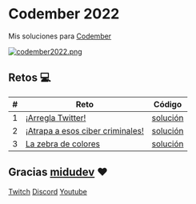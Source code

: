 # Codember 2022

Mis soluciones para [Codember](https://codember.dev/)

[![codember2022.png](https://i.postimg.cc/0yZ0yzfr/codember2022.png)](https://postimg.cc/w1ymWTnd)

## Retos :computer:

| #   | Reto                                                            | Código                                 |
| --- | --------------------------------------------------------------- | -------------------------------------- |
| 1   | [¡Arregla Twitter!](./src/challenge01/README.md)                | [solución](./src/challenge01/index.js) |
| 2   | [¡Atrapa a esos ciber criminales!](./src/challenge01/README.md) | [solución](./src/challenge02/index.js) |
| 3   | [La zebra de colores](./src/challenge03/README.md)              | [solución](./src/challenge03/index.js) |

## Gracias [midudev](https://twitter.com/midudev) :heart:

[Twitch](https://twitch.tv/midudev) [Discord](https://discord.gg/midudev) [Youtube](https://youtube.com/midudev)
